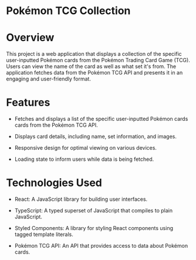 # Pokémon TCG Collection
# Overview
This project is a web application that displays a collection of the specific user-inputted Pokémon cards from the Pokémon Trading Card Game (TCG). Users can view the name of the card as well as what set it's from. The application fetches data from the Pokémon TCG API and presents it in an engaging and user-friendly format.

# Features
- Fetches and displays a list of the specific user-inputted Pokémon cards cards from the Pokémon TCG API.

- Displays card details, including name, set information, and images.

- Responsive design for optimal viewing on various devices.

- Loading state to inform users while data is being fetched.

# Technologies Used
- React: A JavaScript library for building user interfaces.

- TypeScript: A typed superset of JavaScript that compiles to plain JavaScript.

- Styled Components: A library for styling React components using tagged template literals.

- Pokémon TCG API: An API that provides access to data about Pokémon cards.
